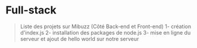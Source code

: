 # Full-stack

> Liste des projets sur Mibuzz (Côté Back-end et Front-end)
> 1- création d'index.js
> 2- installation des packages de node.js
> 3- mise en ligne du serveur et ajout de hello world sur notre serveur
